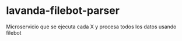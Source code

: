 # lavanda-filebot-parser
Microservicio que se ejecuta cada X y procesa todos los datos usando filebot